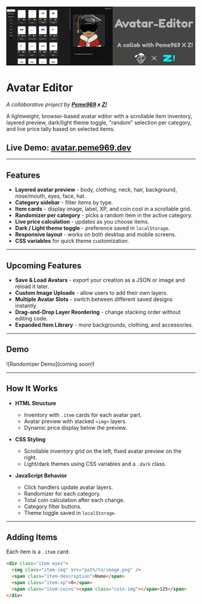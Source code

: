 ![banner](https://github.com/peme969/avatar-editor/blob/main/Avatar-Editor.png?raw=true)

# Avatar Editor

_A collaborative project by **[Peme969](https://github.com/peme969) x [Z!](https://github.com/zmushtare)**_

A lightweight, browser-based avatar editor with a scrollable item inventory, layered preview, dark/light theme toggle, "random" selection per category, and live price tally based on selected items.

## **Live Demo:** [avatar.peme969.dev](https://avatar.peme969.dev/)

---

## Features

- **Layered avatar preview** - body, clothing, neck, hair, background, nose/mouth, eyes, face, hat.
- **Category sidebar** - filter items by type.
- **Item cards** - display image, label, XP, and coin cost in a scrollable grid.
- **Randomizer per category** - picks a random item in the active category.
- **Live price calculation** - updates as you choose items.
- **Dark / Light theme toggle** - preference saved in `localStorage`.
- **Responsive layout** - works on both desktop and mobile screens.
- **CSS variables** for quick theme customization.

---

## Upcoming Features

- **Save & Load Avatars** - export your creation as a JSON or image and reload it later.
- **Custom Image Uploads** - allow users to add their own layers.
- **Multiple Avatar Slots** - switch between different saved designs instantly.
- **Drag-and-Drop Layer Reordering** - change stacking order without editing code.
- **Expanded Item Library** - more backgrounds, clothing, and accessories.

---

## Demo

![Randomizer Demo](coming soon!)

---

## How It Works

- **HTML Structure**
  - Inventory with `.item` cards for each avatar part.
  - Avatar preview with stacked `<img>` layers.
  - Dynamic price display below the preview.

- **CSS Styling**
  - Scrollable inventory grid on the left, fixed avatar preview on the right.
  - Light/dark themes using CSS variables and a `.dark` class.

- **JavaScript Behavior**
  - Click handlers update avatar layers.
  - Randomizer for each category.
  - Total coin calculation after each change.
  - Category filter buttons.
  - Theme toggle saved in `localStorage`.

---

## Adding Items

Each item is a `.item` card:

```html
<div class="item eyes">
  <img class="item-img" src="path/to/image.png" />
  <span class="item-description">Name</span>
  <span class="item-xp">0</span>
  <span class="item-coins"><span class="coin-img"></span>125</span>
</div>
